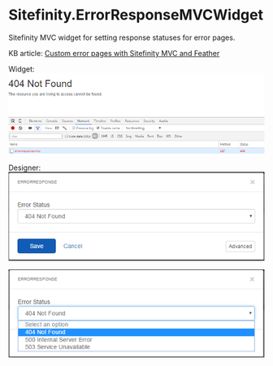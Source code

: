 # Sitefinity.ErrorResponseMVCWidget
Sitefinity MVC widget for setting response statuses for error pages.

KB article:
[Custom error pages with Sitefinity MVC and Feather](http://www.sitefinity.com/developer-network/knowledge-base/details/custom-error-pages-with-sitefinity-mvc-and-feather "Custom error pages with Sitefinity MVC and Feather")

Widget: 
![alt text][img]

[img]: https://github.com/nzagorchev/Sitefinity.ErrorResponseMVCWidget/blob/master/widget.png "Widget"

Designer: 
![alt text][img1]

[img1]: https://github.com/nzagorchev/Sitefinity.ErrorResponseMVCWidget/blob/master/designer.png "Designer"

![alt text][img2]

[img2]: https://github.com/nzagorchev/Sitefinity.ErrorResponseMVCWidget/blob/master/designer_1.png "Designer 2"
